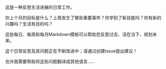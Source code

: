 这是一种反思生活进展的日常工作。

你上个月的目标是什么？上周发生了哪些重要事件？你学到了新技能吗？你有新的兴趣吗？生活有目的吗？

这些每日、每周和每月Markdown模板可以帮助您反思过去、活在当下、规划未来。

这个日常反思及其问题正在不断改进中；请通过创建issue提出建议！

也许我需要帮助将这些问题翻译成其他语言……